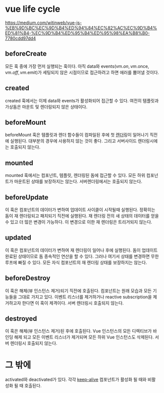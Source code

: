 # vue life cycle

https://medium.com/witinweb/vue-js-%EB%9D%BC%EC%9D%B4%ED%94%84%EC%82%AC%EC%9D%B4%ED%81%B4-%EC%9D%B4%ED%95%B4%ED%95%98%EA%B8%B0-7780cdd97dd4



## **beforeCreate**

모든 훅 중에 가장 먼저 실행되는 훅이다. 아직 data와 events(vm.$on, vm.$once, vm.$off, vm.$emit)가 세팅되지 않은 시점이므로 접근하려고 하면 에러를 뿜어낼 것이다.

## **created**

created 훅에서는 이제 data와 events가 활성화되어 접근할 수 있다. 여전히 템플릿과 가상돔은 마운트 및 렌더링되지 않은 상태이다.

## beforeMount

beforeMount 훅은 템플릿과 렌더 함수들이 컴파일된 후에 첫 [렌더](https://kr.vuejs.org/v2/api/#render)링이 일어나기 직전에 실행된다. 대부분의 경우에 사용하지 않는 것이 좋다. 그리고 서버사이드 렌더링시에는 호출되지 않는다.

## mounted

mounted 훅에서는 컴포넌트, 템플릿, 렌더링된 돔에 접근할 수 있다. 모든 하위 컴포넌트가 마운트된 상태를 보장하지는 않는다. 서버렌더링에서는 호출되지 않는다.

## beforeUpdate

이 훅은 컴포넌트의 데이터가 변하여 업데이트 사이클이 시작될때 실행된다. 정확히는 돔이 재 렌더링되고 패치되기 직전에 실행된다. 재 렌더링 전의 새 상태의 데이터를 얻을 수 있고 더 많은 변경이 가능하다. 이 변경으로 이한 재 렌더링은 트리거되지 않는다.

## updated

이 훅은 컴포넌트의 데이터가 변하여 재 렌더링이 일어나 후에 실행된다. 돔이 업데이트 완료된 상태이므로 돔 종속적인 연산을 할 수 있다. 그러나 여기서 상태를 변경하면 무한루프에 빠질 수 있다. 모든 자식 컴포넌트의 재 렌더링 상태를 보장하지는 않는다.

## beforeDestroy

이 훅은 해체(뷰 인스턴스 제거)되기 직전에 호출된다. 컴포넌트는 원래 모습과 모든 기능들을 그대로 가지고 있다. 이벤트 리스너를 제거하거나 reactive subscription을 제거하고자 한다면 이 훅이 제격이다. 서버 렌더링시 호출되지 않는다.

## destroyed

이 훅은 해체(뷰 인스턴스 제거)된 후에 호출된다. Vue 인스턴스의 모든 디렉티브가 바인딩 해제 되고 모든 이벤트 리스너가 제거되며 모든 하위 Vue 인스턴스도 삭제된다. 서버 렌더링시 호출되지 않는다.

# 그 밖에

activated와 deactivated가 있다. 각각 [keep-alive](https://kr.vuejs.org/v2/api/#keep-alive) 컴포넌트가 활성화 될 때와 비활성화 될 때 호출된다.